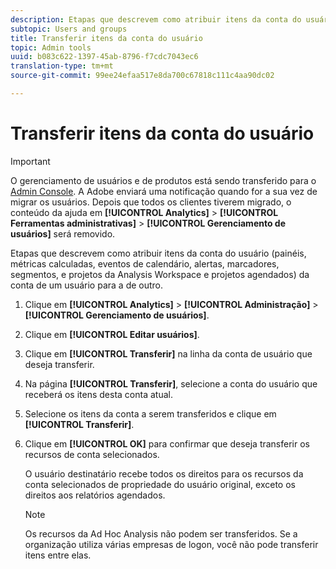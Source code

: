 ```yaml
---
description: Etapas que descrevem como atribuir itens da conta do usuário (painéis, métricas calculadas, eventos de calendário, alertas, marcadores, segmentos, e projetos da Analysis Workspace e projetos agendados) da conta de um usuário para a de outro.
subtopic: Users and groups
title: Transferir itens da conta do usuário
topic: Admin tools
uuid: b083c622-1397-45ab-8796-f7cdc7043ec6
translation-type: tm+mt
source-git-commit: 99ee24efaa517e8da700c67818c111c4aa90dc02

---
```



# Transferir itens da conta do usuário

>[!IMPORTANT]
>
>O gerenciamento de usuários e de produtos está sendo transferido para o [Admin Console](https://helpx.adobe.com/enterprise/using/admin-console.html). A Adobe enviará uma notificação quando for a sua vez de migrar os usuários. Depois que todos os clientes tiverem migrado, o conteúdo da ajuda em **[!UICONTROL Analytics]** &gt; **[!UICONTROL Ferramentas administrativas]** &gt; **[!UICONTROL Gerenciamento de usuários]** será removido.

Etapas que descrevem como atribuir itens da conta do usuário (painéis, métricas calculadas, eventos de calendário, alertas, marcadores, segmentos, e projetos da Analysis Workspace e projetos agendados) da conta de um usuário para a de outro.

1. Clique em **[!UICONTROL Analytics]** &gt; **[!UICONTROL Administração]** &gt; **[!UICONTROL Gerenciamento de usuários]**.
1. Clique em **[!UICONTROL Editar usuários]**.
1. Clique em **[!UICONTROL Transferir]** na linha da conta de usuário que deseja transferir.
1. Na página **[!UICONTROL Transferir]**, selecione a conta do usuário que receberá os itens desta conta atual.
1. Selecione os itens da conta a serem transferidos e clique em **[!UICONTROL Transferir]**.
1. Clique em **[!UICONTROL OK]** para confirmar que deseja transferir os recursos de conta selecionados.

   O usuário destinatário recebe todos os direitos para os recursos da conta selecionados de propriedade do usuário original, exceto os direitos aos relatórios agendados.

   >[!NOTE]
   >
   >Os recursos da Ad Hoc Analysis não podem ser transferidos. Se a organização utiliza várias empresas de logon, você não pode transferir itens entre elas.

